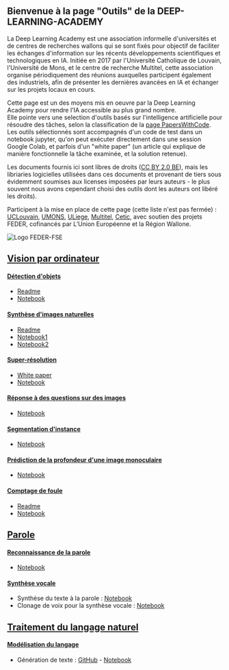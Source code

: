 ## Bienvenue à la page "Outils" de la DEEP-LEARNING-ACADEMY

La Deep Learning Academy est une association informelle d'universités et de centres de recherches wallons qui se sont fixés pour objectif de faciliter les échanges d'information sur les récents développements scientifiques et technologiques en IA. Initiée en 2017 par l'Université Catholique de Louvain, l'Université de Mons, et le centre de recherche Multitel, cette association organise périodiquement des réunions auxquelles participent également des industriels, afin de présenter les dernières avancées en IA et échanger sur les projets locaux en cours.

Cette page est un des moyens mis en oeuvre par la Deep Learning Academy pour rendre l'IA accessible au plus grand nombre.  
Elle pointe vers une selection d'outils basés sur l'intelligence artificielle pour résoudre des tâches, selon la classification de la  [page PapersWithCode](https://paperswithcode.com/sota). Les outils sélectionnés sont accompagnés d'un code de test dans un notebook jupyter, qu'on peut exécuter directement dans une session Google Colab, et parfois d'un "white paper" (un article qui explique de manière fonctionnelle la tâche examinée, et la solution retenue). 

Les documents fournis ici sont libres de droits ([CC BY 2.0 BE](https://creativecommons.org/licenses/by/2.0/be/)), mais les libriaries logicielles utilisées dans ces documents et provenant de tiers sous évidemment soumises aux licenses imposées par leurs auteurs - le plus souvent nous avons cependant choisi des outils dont les auteurs ont libéré les droits). 

Participent à la mise en place de cette page (cette liste n'est pas fermée) : 
[UCLouvain](https://uclouvain.be), [UMONS](https://web.umons.ac.be), [ULiege](http://www.uliege.be), [Multitel](https://www.multitel.be), [Cetic](https://www.cetic.be/), avec soutien des projets FEDER, cofinancés par L’Union Européenne et la Région Wallone.

![Logo FEDER-FSE](https://www.enmieux.be/sites/all/themes/enmieux_theme/img/logo-feder-fse.png)


## [Vision par ordinateur](https://paperswithcode.com/area/computer-vision)

#### [Détection d'objets](https://paperswithcode.com/task/object-detection)
* [Readme](https://github.com/numediart/yolov3_tensorflow)
* [Notebook](https://github.com/numediart/yolov3_tensorflow/blob/master/test.ipynb)

#### [Synthèse d'images naturelles](https://paperswithcode.com/task/conditional-image-generation)
* [Readme](https://github.com/numediart/ImageSynthesis)
* [Notebook1](https://github.com/numediart/ImageSynthesis/blob/master/HuggingFace/BigGan_handsonai_1.ipynb)
* [Notebook2](https://github.com/numediart/ImageSynthesis/blob/master/ivclab/BigGan_handsonai_2.ipynb)

#### [Super-résolution](https://paperswithcode.com/task/super-resolution)
* [White paper](https://docs.google.com/document/d/1XUFQAgdzNDIg7zXevipnMst7eMTujhB0y_XNJYEhWgY/edit?usp=sharing)
* [Notebook](https://colab.research.google.com/drive/1x7wHaiJ-_rPfRqz1DcRJ_Hbq61t6lFKi)

#### [Réponse à des questions sur des images](https://paperswithcode.com/task/visual-question-answering)
* [Notebook](https://github.com/numediart/Visual-Question-Answering)

#### [Segmentation d'instance](https://paperswithcode.com/task/instance-segmentation)
* [Notebook](https://github.com/numediart/InstanceSegmentation)

#### [Prédiction de la profondeur d'une image monoculaire](https://paperswithcode.com/task/monocular-depth-estimation)
* [Notebook](https://colab.research.google.com/drive/18VnxzAmFutrGK-FT6FxPITjMoT3wylgU)

#### [Comptage de foule](https://paperswithcode.com/task/crowd-counting)
* [Readme](https://github.com/numediart/Crowd-Counting-with-MCNNs)
* [Notebook](https://github.com/numediart/Crowd-Counting-with-MCNNs/blob/master/test.ipynb)

## [Parole](https://paperswithcode.com/area/speech)

#### [Reconnaissance de la parole](https://paperswithcode.com/task/speech-recognition)
* [Notebook](https://colab.research.google.com/drive/1Z6VIRZ_sX314hyev3Gm5gBqvm1wQVo-a)

#### [Synthèse vocale](https://paperswithcode.com/task/speech-synthesis)
* Synthèse du texte à la parole : [Notebook](https://colab.research.google.com/drive/11okUcZmPmSJF8bWqUn_Ae4XI7urHLPs-)
* Clonage de voix pour la synthèse vocale : [Notebook](https://colab.research.google.com/drive/1WERg0eK9mVZYSbE0faQM4VH3NTdrOuUS)

## [Traitement du langage naturel](https://paperswithcode.com/area/natural-language-processing)
#### [Modélisation du langage](https://paperswithcode.com/task/language-modelling)
* Génération de texte : [GitHub](https://github.com/numediart/Text-Generation) - [Notebook](https://colab.research.google.com/drive/1d4Ffe-cR6TWDgUYDInTUqUTqk1-SyP9O#scrollTo=hFWa2On1yoZy)


